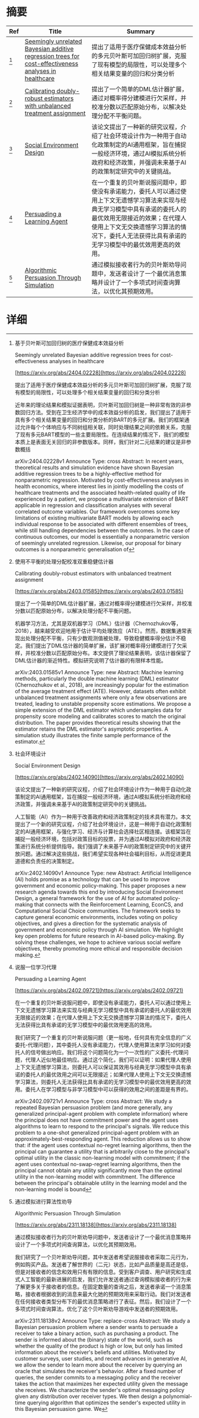 # 摘要

| Ref | Title | Summary |
| --- | --- | --- |
| [^1] | [Seemingly unrelated Bayesian additive regression trees for cost-effectiveness analyses in healthcare](https://arxiv.org/abs/2404.02228) | 提出了适用于医疗保健成本效益分析的多元贝叶斯可加回归树扩展，克服了现有模型的局限性，可以处理多个相关结果变量的回归和分类分析 |
| [^2] | [Calibrating doubly-robust estimators with unbalanced treatment assignment](https://arxiv.org/abs/2403.01585) | 提出了一个简单的DML估计器扩展，通过对概率得分建模进行欠采样，并校准分数以匹配原始分布，以解决处理分配不平衡问题。 |
| [^3] | [Social Environment Design](https://arxiv.org/abs/2402.14090) | 该论文提出了一种新的研究议程，介绍了社会环境设计作为一种用于自动化政策制定的AI通用框架，旨在捕捉一般经济环境，通过AI模拟系统分析政府和经济政策，并强调未来基于AI的政策制定研究中的关键挑战。 |
| [^4] | [Persuading a Learning Agent](https://arxiv.org/abs/2402.09721) | 在一个重复的贝叶斯说服问题中，即使没有承诺能力，委托人可以通过使用上下文无遗憾学习算法来实现与经典无学习模型中具有承诺的委托人的最优效用无限接近的效果；在代理人使用上下文无交换遗憾学习算法的情况下，委托人无法获得比具有承诺的无学习模型中的最优效用更高的效用。 |
| [^5] | [Algorithmic Persuasion Through Simulation](https://arxiv.org/abs/2311.18138) | 通过模拟接收者行为的贝叶斯劝导问题中，发送者设计了一个最优消息策略并设计了一个多项式时间查询算法，以优化其预期效用。 |

# 详细

[^1]: 基于贝叶斯可加回归树的医疗保健成本效益分析

    Seemingly unrelated Bayesian additive regression trees for cost-effectiveness analyses in healthcare

    [https://arxiv.org/abs/2404.02228](https://arxiv.org/abs/2404.02228)

    提出了适用于医疗保健成本效益分析的多元贝叶斯可加回归树扩展，克服了现有模型的局限性，可以处理多个相关结果变量的回归和分类分析

    

    近年来的理论结果和模拟证据表明，贝叶斯可加回归树是一种非常有效的非参数回归方法。受到在卫生经济学中的成本效益分析的启发，我们提出了适用于具有多个相关结果变量的回归和分类分析的BART的多元扩展。我们的框架通过允许每个个体响应与不同树组相关联，同时处理结果之间的依赖关系，克服了现有多元BART模型的一些主要局限性。在连续结果的情况下，我们的模型本质上是表面无关回归的非参数版本。同样，我们针对二元结果的建议是非参数概括

    arXiv:2404.02228v1 Announce Type: cross  Abstract: In recent years, theoretical results and simulation evidence have shown Bayesian additive regression trees to be a highly-effective method for nonparametric regression. Motivated by cost-effectiveness analyses in health economics, where interest lies in jointly modelling the costs of healthcare treatments and the associated health-related quality of life experienced by a patient, we propose a multivariate extension of BART applicable in regression and classification analyses with several correlated outcome variables. Our framework overcomes some key limitations of existing multivariate BART models by allowing each individual response to be associated with different ensembles of trees, while still handling dependencies between the outcomes. In the case of continuous outcomes, our model is essentially a nonparametric version of seemingly unrelated regression. Likewise, our proposal for binary outcomes is a nonparametric generalisation of
    
[^2]: 使用不平衡的处理分配校准双重稳健估计器

    Calibrating doubly-robust estimators with unbalanced treatment assignment

    [https://arxiv.org/abs/2403.01585](https://arxiv.org/abs/2403.01585)

    提出了一个简单的DML估计器扩展，通过对概率得分建模进行欠采样，并校准分数以匹配原始分布，以解决处理分配不平衡问题。

    

    机器学习方法，尤其是双机器学习（DML）估计器（Chernozhukov等，2018），越来越受欢迎地用于估计平均处理效应（ATE）。然而，数据集通常表现出处理分配不平衡，只有少数观测值被处理，导致稳健概率得分估计不稳定。我们提出了DML估计器的简单扩展，该扩展对概率得分建模进行了欠采样，并校准分数以匹配原始分布。本文提供了理论结果表明，该估计器保留了DML估计器的渐近特性。模拟研究说明了估计器的有限样本性能。

    arXiv:2403.01585v1 Announce Type: new  Abstract: Machine learning methods, particularly the double machine learning (DML) estimator (Chernozhukov et al., 2018), are increasingly popular for the estimation of the average treatment effect (ATE). However, datasets often exhibit unbalanced treatment assignments where only a few observations are treated, leading to unstable propensity score estimations. We propose a simple extension of the DML estimator which undersamples data for propensity score modeling and calibrates scores to match the original distribution. The paper provides theoretical results showing that the estimator retains the DML estimator's asymptotic properties. A simulation study illustrates the finite sample performance of the estimator.
    
[^3]: 社会环境设计

    Social Environment Design

    [https://arxiv.org/abs/2402.14090](https://arxiv.org/abs/2402.14090)

    该论文提出了一种新的研究议程，介绍了社会环境设计作为一种用于自动化政策制定的AI通用框架，旨在捕捉一般经济环境，通过AI模拟系统分析政府和经济政策，并强调未来基于AI的政策制定研究中的关键挑战。

    

    人工智能（AI）作为一种用于改善政府和经济政策制定的技术具有潜力。本文提出了一个新的研究议程，介绍了社会环境设计，这是一种用于自动化政策制定的AI通用框架，与强化学习、经济与计算社会选择社区相连接。该框架旨在捕捉一般经济环境，包括对政策目标的投票，并为通过AI模拟对政府和经济政策进行系统分析提供指导。我们强调了未来基于AI的政策制定研究中的关键开放问题。通过解决这些挑战，我们希望实现各种社会福利目标，从而促进更具道德和负责任的决策制定。

    arXiv:2402.14090v1 Announce Type: new  Abstract: Artificial Intelligence (AI) holds promise as a technology that can be used to improve government and economic policy-making. This paper proposes a new research agenda towards this end by introducing Social Environment Design, a general framework for the use of AI for automated policy-making that connects with the Reinforcement Learning, EconCS, and Computational Social Choice communities. The framework seeks to capture general economic environments, includes voting on policy objectives, and gives a direction for the systematic analysis of government and economic policy through AI simulation. We highlight key open problems for future research in AI-based policy-making. By solving these challenges, we hope to achieve various social welfare objectives, thereby promoting more ethical and responsible decision making.
    
[^4]: 说服一位学习代理

    Persuading a Learning Agent

    [https://arxiv.org/abs/2402.09721](https://arxiv.org/abs/2402.09721)

    在一个重复的贝叶斯说服问题中，即使没有承诺能力，委托人可以通过使用上下文无遗憾学习算法来实现与经典无学习模型中具有承诺的委托人的最优效用无限接近的效果；在代理人使用上下文无交换遗憾学习算法的情况下，委托人无法获得比具有承诺的无学习模型中的最优效用更高的效用。

    

    我们研究了一个重复的贝叶斯说服问题（更一般地，任何具有完全信息的广义委托-代理问题），其中委托人没有承诺能力，代理人使用算法来学习如何对委托人的信号做出响应。我们将这个问题简化为一个一次性的广义委托-代理问题，代理人近似地最佳响应。通过这个简化，我们可以证明：如果代理人使用上下文无遗憾学习算法，则委托人可以保证其效用与经典无学习模型中具有承诺的委托人的最优效用之间可以无限接近；如果代理人使用上下文无交换遗憾学习算法，则委托人无法获得比具有承诺的无学习模型中的最优效用更高的效用。委托人在学习模型与非学习模型中可以获得的效用之间的差距是有界的。

    arXiv:2402.09721v1 Announce Type: cross  Abstract: We study a repeated Bayesian persuasion problem (and more generally, any generalized principal-agent problem with complete information) where the principal does not have commitment power and the agent uses algorithms to learn to respond to the principal's signals. We reduce this problem to a one-shot generalized principal-agent problem with an approximately-best-responding agent. This reduction allows us to show that: if the agent uses contextual no-regret learning algorithms, then the principal can guarantee a utility that is arbitrarily close to the principal's optimal utility in the classic non-learning model with commitment; if the agent uses contextual no-swap-regret learning algorithms, then the principal cannot obtain any utility significantly more than the optimal utility in the non-learning model with commitment. The difference between the principal's obtainable utility in the learning model and the non-learning model is bound
    
[^5]: 通过模拟进行算法性劝导

    Algorithmic Persuasion Through Simulation

    [https://arxiv.org/abs/2311.18138](https://arxiv.org/abs/2311.18138)

    通过模拟接收者行为的贝叶斯劝导问题中，发送者设计了一个最优消息策略并设计了一个多项式时间查询算法，以优化其预期效用。

    

    我们研究了一个贝叶斯劝导问题，其中发送者希望说服接收者采取二元行为，例如购买产品。发送者了解世界的（二元）状态，比如产品质量是高还是低，但是对接收者的信念和效用只有有限的信息。受到客户调查、用户研究和生成式人工智能的最新进展的启发，我们允许发送者通过查询模拟接收者的行为来了解更多关于接收者的信息。在固定数量的查询之后，发送者承诺一个消息策略，接收者根据收到的消息来最大化她的预期效用来采取行动。我们对发送者在任何接收者类型分布下的最优消息策略进行了表征。然后，我们设计了一个多项式时间查询算法，优化了这个贝叶斯劝导游戏中发送者的预期效用。

    arXiv:2311.18138v2 Announce Type: replace-cross Abstract: We study a Bayesian persuasion problem where a sender wants to persuade a receiver to take a binary action, such as purchasing a product. The sender is informed about the (binary) state of the world, such as whether the quality of the product is high or low, but only has limited information about the receiver's beliefs and utilities. Motivated by customer surveys, user studies, and recent advances in generative AI, we allow the sender to learn more about the receiver by querying an oracle that simulates the receiver's behavior. After a fixed number of queries, the sender commits to a messaging policy and the receiver takes the action that maximizes her expected utility given the message she receives. We characterize the sender's optimal messaging policy given any distribution over receiver types. We then design a polynomial-time querying algorithm that optimizes the sender's expected utility in this Bayesian persuasion game. We 
    


